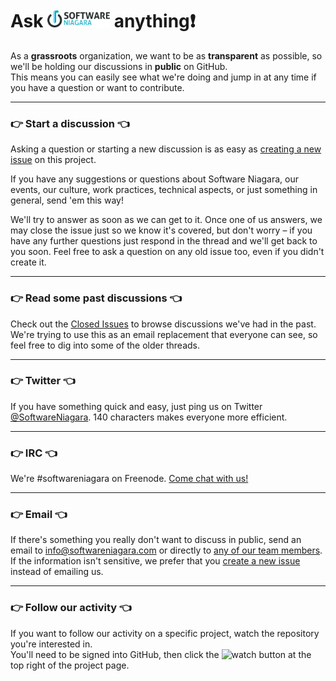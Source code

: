 # Ask <img src="https://raw.githubusercontent.com/softwareniagara/marketing/master/logos/software-niagara/software-niagara.png" alt="Software Niagara" width="100"> anything:exclamation:

As a **grassroots** organization, we want to be as **transparent** as possible,
so we'll be holding our discussions in **public** on GitHub.  
This means you can easily see what we're doing and jump in at any time if you have a question or want to contribute.

---

### :point_right: Start a discussion :point_left:

Asking a question or starting a new discussion is as easy as [creating a new issue](https://github.com/softwareniagara/feedback/issues/new)
on this project.

If you have any suggestions or questions about Software Niagara, our events, our culture, work practices, technical aspects,
or just something in general, send 'em this way!

We'll try to answer as soon as we can get to it. Once one of us answers, we may close the
issue just so we know it's covered, but don't worry – if you have any further
questions just respond in the thread and we'll get back to you soon. Feel free to
ask a question on any old issue too, even if you didn't create it.

---

### :point_right: Read some past discussions :point_left:

Check out the [Closed Issues](https://github.com/softwareniagara/feedback/issues?sort=created&direction=desc&state=closed&page=1)
to browse discussions we've had in the past.  
We're trying to use this as an email replacement that everyone can see, so feel free to dig
into some of the older threads.

---

### :point_right: Twitter :point_left:

If you have something quick and easy, just ping us on Twitter [@SoftwareNiagara](https://twitter.com/softwareniagara).
140 characters makes everyone more efficient.

---

### :point_right: IRC :point_left:

We're #softwareniagara on Freenode. [Come chat with us!](http://webchat.freenode.net/?channels=#softwareniagara)

---

### :point_right: Email :point_left:

If there's something you really don't want to discuss in public, send an email to info@softwareniagara.com
or directly to [any of our team members](http://softwareniagara.com/about/#team).
If the information isn't sensitive, we prefer that you
[create a new issue](https://github.com/softwareniagara/feedback/issues/new) instead of emailing us.

---

### :point_right: Follow our activity :point_left:

If you want to follow our activity on a specific project, watch the repository you're interested in.  
You'll need to be signed into GitHub, then click the ![watch](http://i.imgur.com/GZpyVEu.png?1)
button at the top right of the project page.
